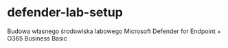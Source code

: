 # defender-lab-setup
Budowa własnego środowiska labowego Microsoft Defender for Endpoint + O365 Business Basic
